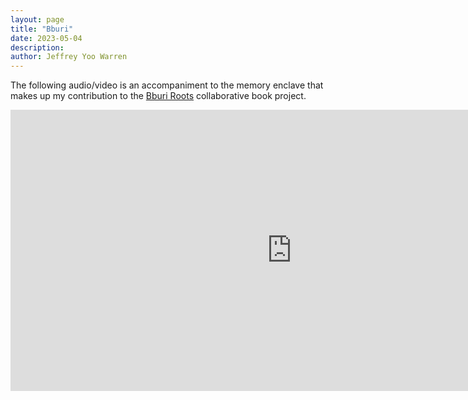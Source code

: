 ```yaml
---
layout: page
title: "Bburi"
date: 2023-05-04
description: 
author: Jeffrey Yoo Warren
---
```


The following audio/video is an accompaniment to the memory enclave that makes up my contribution to the [Bburi Roots](https://www.instagram.com/bburi_roots/) collaborative book project. 

<iframe width="900" height="450" src="https://www.youtube.com/embed/jP1YQDNaUQk" title="YouTube video player" frameborder="0" allow="accelerometer; autoplay; clipboard-write; encrypted-media; gyroscope; picture-in-picture; web-share" allowfullscreen></iframe>
